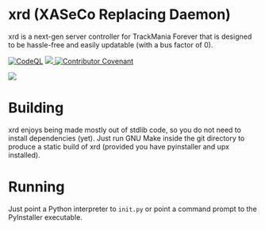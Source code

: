 # xrd (XASeCo Replacing Daemon)

xrd is a next-gen server controller for TrackMania Forever that is designed to be hassle-free and easily updatable (with a bus factor of 0).

[![CodeQL](https://github.com/AomegaL/xrd/actions/workflows/codeql-analysis.yml/badge.svg?branch=main)](https://github.com/AomegaL/xrd/actions/workflows/codeql-analysis.yml)
<a href="https://discord.gg/5DT5Vs2ZHS">
  <img src="https://discordapp.com/api/guilds/951272271266344960/widget.png?style=shield"/>
</a>
[![Contributor Covenant](https://img.shields.io/badge/Contributor%20Covenant-2.0-4baaaa.svg)](CODE_OF_CONDUCT.md) 

<img src="https://i.arxius.io/8c526630.png"/>

# Building

xrd enjoys being made mostly out of stdlib code, so you do not need to install dependencies (yet).
Just run GNU Make inside the git directory to produce a static build of xrd (provided you have pyinstaller and upx installed).

# Running

Just point a Python interpreter to `init.py` or point a command prompt to the PyInstaller executable.
